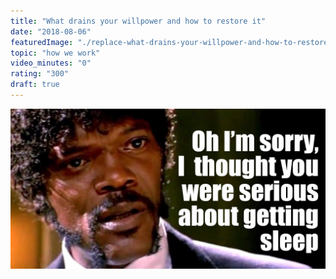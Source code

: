 ```yaml
---
title: "What drains your willpower and how to restore it"
date: "2018-08-06"
featuredImage: "./replace-what-drains-your-willpower-and-how-to-restore-it-mike-zetlow.png"
topic: "how we work"
video_minutes: "0"
rating: "300"
draft: true
---
```


![](replace-what-drains-your-willpower-and-how-to-restore-it-mike-zetlow.png)
